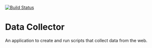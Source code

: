 [![Build Status](https://travis-ci.org/HendrikCrause/data-collector.svg?branch=master)](https://travis-ci.org/HendrikCrause/data-collector)

# Data Collector
An application to create and run scripts that collect data from the web.
